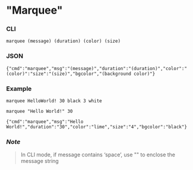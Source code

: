 # "Marquee"

### CLI

```text
marquee (message) (duration) (color) (size)
```

### JSON

```text
{"cmd":"marquee","msg":"(message)","duration":"(duration)","color":"(color)":"size":"(size)","bgcolor","(background color)"}
```

### Example

```text
marquee HelloWorld! 30 black 3 white
```

```text
marquee "Hello World!" 30
```

```text
{"cmd":"marquee","msg":"Hello World!","duration":"30","color":"lime","size":"4","bgcolor":"black"}
```

### _Note_

> In CLI mode, if message contains ‘space’, use "" to enclose the message string



